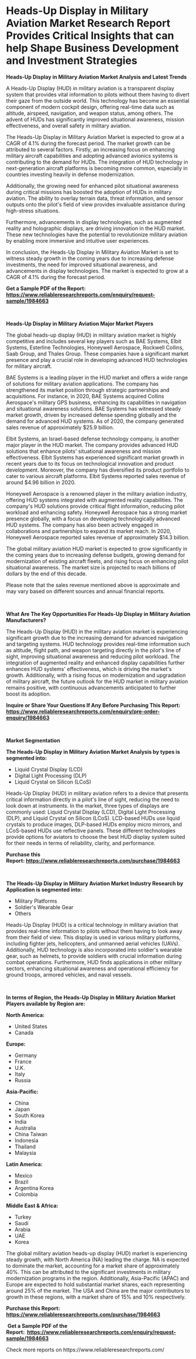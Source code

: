 <p><h1>Heads-Up Display in Military Aviation Market Research Report Provides Critical Insights that can help Shape Business Development and Investment Strategies</h1></p><p><strong>Heads-Up Display in Military Aviation Market Analysis and Latest Trends</strong></p>
<p><p>A Heads-Up Display (HUD) in military aviation is a transparent display system that provides vital information to pilots without them having to divert their gaze from the outside world. This technology has become an essential component of modern cockpit design, offering real-time data such as altitude, airspeed, navigation, and weapon status, among others. The advent of HUDs has significantly improved situational awareness, mission effectiveness, and overall safety in military aviation.</p><p>The Heads-Up Display in Military Aviation Market is expected to grow at a CAGR of 4.1% during the forecast period. The market growth can be attributed to several factors. Firstly, an increasing focus on enhancing military aircraft capabilities and adopting advanced avionics systems is contributing to the demand for HUDs. The integration of HUD technology in next-generation aircraft platforms is becoming more common, especially in countries investing heavily in defense modernization.</p><p>Additionally, the growing need for enhanced pilot situational awareness during critical missions has boosted the adoption of HUDs in military aviation. The ability to overlay terrain data, threat information, and sensor outputs onto the pilot's field of view provides invaluable assistance during high-stress situations.</p><p>Furthermore, advancements in display technologies, such as augmented reality and holographic displays, are driving innovation in the HUD market. These new technologies have the potential to revolutionize military aviation by enabling more immersive and intuitive user experiences.</p><p>In conclusion, the Heads-Up Display in Military Aviation Market is set to witness steady growth in the coming years due to increasing defense investments, the need for improved situational awareness, and advancements in display technologies. The market is expected to grow at a CAGR of 4.1% during the forecast period.</p></p>
<p><strong>Get a Sample PDF of the Report:&nbsp; <a href="https://www.reliableresearchreports.com/enquiry/request-sample/1984663">https://www.reliableresearchreports.com/enquiry/request-sample/1984663</a></strong></p>
<p>&nbsp;</p>
<p><strong>Heads-Up Display in Military Aviation Major Market Players</strong></p>
<p><p>The global heads-up display (HUD) in military aviation market is highly competitive and includes several key players such as BAE Systems, Elbit Systems, Esterline Technologies, Honeywell Aerospace, Rockwell Collins, Saab Group, and Thales Group. These companies have a significant market presence and play a crucial role in developing advanced HUD technologies for military aircraft.</p><p>BAE Systems is a leading player in the HUD market and offers a wide range of solutions for military aviation applications. The company has strengthened its market position through strategic partnerships and acquisitions. For instance, in 2020, BAE Systems acquired Collins Aerospace's military GPS business, enhancing its capabilities in navigation and situational awareness solutions. BAE Systems has witnessed steady market growth, driven by increased defense spending globally and the demand for advanced HUD systems. As of 2020, the company generated sales revenue of approximately $25.9 billion.</p><p>Elbit Systems, an Israel-based defense technology company, is another major player in the HUD market. The company provides advanced HUD solutions that enhance pilots' situational awareness and mission effectiveness. Elbit Systems has experienced significant market growth in recent years due to its focus on technological innovation and product development. Moreover, the company has diversified its product portfolio to cater to various aircraft platforms. Elbit Systems reported sales revenue of around $4.96 billion in 2020.</p><p>Honeywell Aerospace is a renowned player in the military aviation industry, offering HUD systems integrated with augmented reality capabilities. The company's HUD solutions provide critical flight information, reducing pilot workload and enhancing safety. Honeywell Aerospace has a strong market presence globally, with a focus on developing technologically advanced HUD systems. The company has also been actively engaged in collaborations and partnerships to expand its market reach. In 2020, Honeywell Aerospace reported sales revenue of approximately $14.3 billion.</p><p>The global military aviation HUD market is expected to grow significantly in the coming years due to increasing defense budgets, growing demand for modernization of existing aircraft fleets, and rising focus on enhancing pilot situational awareness. The market size is projected to reach billions of dollars by the end of this decade.</p><p>Please note that the sales revenue mentioned above is approximate and may vary based on different sources and annual financial reports.</p></p>
<p>&nbsp;</p>
<p><strong>What Are The Key Opportunities For Heads-Up Display in Military Aviation Manufacturers?</strong></p>
<p><p>The Heads-Up Display (HUD) in the military aviation market is experiencing significant growth due to the increasing demand for advanced navigation and targeting systems. HUD technology provides real-time information such as altitude, flight path, and weapon targeting directly in the pilot's line of sight, improving situational awareness and reducing pilot workload. The integration of augmented reality and enhanced display capabilities further enhances HUD systems' effectiveness, which is driving the market's growth. Additionally, with a rising focus on modernization and upgradation of military aircraft, the future outlook for the HUD market in military aviation remains positive, with continuous advancements anticipated to further boost its adoption.</p></p>
<p><strong>Inquire or Share Your Questions If Any Before Purchasing This Report: <a href="https://www.reliableresearchreports.com/enquiry/pre-order-enquiry/1984663">https://www.reliableresearchreports.com/enquiry/pre-order-enquiry/1984663</a></strong></p>
<p>&nbsp;</p>
<p><strong>Market Segmentation</strong></p>
<p><strong>The Heads-Up Display in Military Aviation Market Analysis by types is segmented into:</strong></p>
<p><ul><li>Liquid Crystal Display (LCD)</li><li>Digital Light Processing (DLP)</li><li>Liquid Crystal on Silicon (LCoS)</li></ul></p>
<p><p>Heads-Up Display (HUD) in military aviation refers to a device that presents critical information directly in a pilot's line of sight, reducing the need to look down at instruments. In the market, three types of displays are commonly used: Liquid Crystal Display (LCD), Digital Light Processing (DLP), and Liquid Crystal on Silicon (LCoS). LCD-based HUDs use liquid crystals to produce images, DLP-based HUDs employ micro mirrors, and LCoS-based HUDs use reflective panels. These different technologies provide options for aviators to choose the best HUD display system suited for their needs in terms of reliability, clarity, and performance.</p></p>
<p><strong>Purchase this Report:&nbsp;<a href="https://www.reliableresearchreports.com/purchase/1984663">https://www.reliableresearchreports.com/purchase/1984663</a></strong></p>
<p>&nbsp;</p>
<p><strong>The Heads-Up Display in Military Aviation Market Industry Research by Application is segmented into:</strong></p>
<p><ul><li>Military Platforms</li><li>Soldier's Wearable Gear</li><li>Others</li></ul></p>
<p><p>Heads-Up Display (HUD) is a critical technology in military aviation that provides real-time information to pilots without them having to look away from their field of view. This display is used in various military platforms, including fighter jets, helicopters, and unmanned aerial vehicles (UAVs). Additionally, HUD technology is also incorporated into soldier's wearable gear, such as helmets, to provide soldiers with crucial information during combat operations. Furthermore, HUD finds applications in other military sectors, enhancing situational awareness and operational efficiency for ground troops, armored vehicles, and naval vessels.</p></p>
<p>&nbsp;</p>
<p><strong>In terms of Region, the Heads-Up Display in Military Aviation Market Players available by Region are:</strong></p>
<p>
    <p> <strong> North America: </strong>
        <ul>
            <li>United States</li>
            <li>Canada</li>
        </ul>
        </p> 
    <p> <strong> Europe: </strong>
        <ul>
            <li>Germany</li>
            <li>France</li>
            <li>U.K.</li>
            <li>Italy</li>
            <li>Russia</li>
        </ul>
        </p> 
    <p> <strong> Asia-Pacific: </strong>
        <ul>
            <li>China</li>
            <li>Japan</li>
            <li>South Korea</li>
            <li>India</li>
            <li>Australia</li>
            <li>China Taiwan</li>
            <li>Indonesia</li>
            <li>Thailand</li>
            <li>Malaysia</li>
        </ul>
        </p> 
    <p> <strong> Latin America: </strong>
        <ul>
            <li>Mexico</li>
            <li>Brazil</li>
            <li>Argentina Korea</li>
            <li>Colombia</li>
        </ul>
        </p> 
    <p> <strong> Middle East & Africa: </strong>
        <ul>
            <li>Turkey</li>
            <li>Saudi</li>
            <li>Arabia</li>
            <li>UAE</li>
            <li>Korea</li>
        </ul>
    </p>
    </p>
<p><p>The global military aviation heads-up display (HUD) market is experiencing steady growth, with North America (NA) leading the charge. NA is expected to dominate the market, accounting for a market share of approximately 40%. This can be attributed to the significant investments in military modernization programs in the region. Additionally, Asia-Pacific (APAC) and Europe are expected to hold substantial market shares, each representing around 25% of the market. The USA and China are the major contributors to growth in these regions, with a market share of 15% and 10% respectively.</p></p>
<p><strong>Purchase this Report: <a href="https://www.reliableresearchreports.com/purchase/1984663">https://www.reliableresearchreports.com/purchase/1984663</a></strong></p>
<p>&nbsp;<strong>Get a Sample PDF of the Report:&nbsp;&nbsp;<a href="https://www.reliableresearchreports.com/enquiry/request-sample/1984663">https://www.reliableresearchreports.com/enquiry/request-sample/1984663</a></strong></p>
<p><strong></strong></p>
<p>Check more reports on https://www.reliableresearchreports.com/</p>